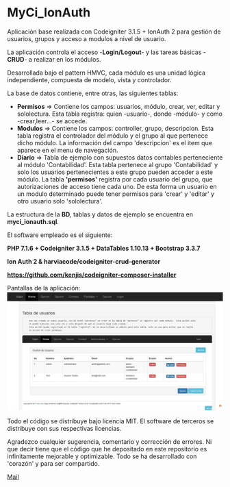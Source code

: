 # MyCi_IonAuth


Aplicación base realizada con Codeigniter 3.1.5 + IonAuth 2 para gestión de usuarios, grupos y acceso a modulos a nivel de usuario.
    
La aplicación controla el acceso -**Login/Logout**- y las tareas básicas -**CRUD**- a realizar en los módulos.
    
Desarrollada bajo el pattern HMVC, cada módulo es una unidad lógica independiente, compuesta de modelo, vista y controlador.

La base de datos contiene, entre otras, las siguientes tablas:
- **Permisos** => Contiene los campos: usuarios, módulo, crear, ver, editar y sololectura. Esta tabla  registra: quien -usuario-, donde -módulo- y como -crear,leer...- se accede.
- **Modulos** =>  Contiene los campos: controller, grupo, descripcion.
Esta tabla  registra el controlador del módulo y el grupo al que pertenece dicho módulo. 
La información del campo 'descripcion' es el item que aparece en el menu de navegación.
- **Diario** =>   Tabla de ejemplo con supuestos datos contables perteneciente al módulo 'Contabilidad'.
Esta tabla pertenece al grupo 'Contabilidad' y solo los usuarios pertenecientes a este grupo pueden acceder a este módulo.
La tabla **'permisos'** registra por cada usuario del grupo, que autorizaciones de acceso  tiene cada uno. De esta forma un usuario en un modulo determinado puede tener permisos para 'crear' y 'editar' y otro usuario solo 'sololectura'.


La estructura de la **BD**, tablas y datos de ejemplo se encuentra en **myci_ionauth.sql**.

El software empleado es el siguiente:

**PHP 7.1.6 + Codeigniter 3.1.5 + DataTables 1.10.13 + Bootstrap 3.3.7**

**Ion Auth 2 & harviacode/codeigniter-crud-generator**

**https://github.com/kenjis/codeigniter-composer-installer**
	

Pantallas de la aplicación:
![P1.jpg](https://github.com/BlayMo/MyCi_IonAuth/blob/master/P1.jpg "Tabla de usuarios")    

Todo el código se distribuye bajo licencia MIT. El software de terceros se distribuye con sus respectivas licencias.

Agradezco cualquier sugerencia, comentario y corrección de errores. 
Ni que decir tiene que el código que he depositado en este repositorio es infinitamente mejorable y optimizable.
Todo se ha desarrollado con 'corazón' y para ser compartido.


[Mail](expresoweb2015@gmail.com "")
